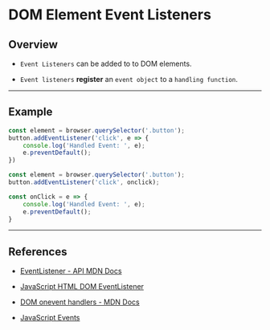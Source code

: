 # DOM Element Event Listeners

## Overview

* `Event Listeners` can be added to to DOM elements.

* `Event listeners` __register__ an `event object` to a `handling function`.

---

## Example

```js
const element = browser.querySelector('.button');
button.addEventListener('click', e => {
    console.log('Handled Event: ', e);
    e.preventDefault();
})
```

```js
const element = browser.querySelector('.button');
button.addEventListener('click', onclick);

const onClick = e => {
    console.log('Handled Event: ', e);
    e.preventDefault();
}
```

---

## References



* [EventListener - API MDN Docs](https://developer.mozilla.org/en-US/docs/Web/API/EventListener)

* [JavaScript HTML DOM EventListener](https://www.w3schools.com/js/js_htmldom_eventlistener.asp)

* [DOM onevent handlers - MDN Docs](https://developer.mozilla.org/en-US/docs/Web/Guide/Events/Event_handlers)

* [JavaScript Events](https://www.w3schools.com/js/js_events.asp)
